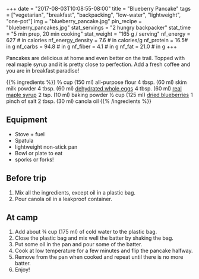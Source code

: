 +++
date = "2017-08-03T10:08:55-08:00"
title = "Blueberry Pancake"
tags = ["vegetarian", "breakfast", "backpacking", "low-water", "lightweight", "one-pot"]
img = "blueberry_pancake.jpg"
pin_recipe = "blueberry_pancakes.jpg"
stat_servings = "2 hungry backpacker"
stat_time = "5 min prep, 20 min cooking"
stat_weight = "165 g / serving"
nf_energy = 627 # in calories
nf_energy_density = 7.6 # in calories/g
nf_protein = 16.5# in g
nf_carbs = 94.8 # in g
nf_fiber = 4.1 # in g
nf_fat = 21.0 # in g
+++

Pancakes are delicious at home and even better on the trail. Topped with real maple syrup and it is pretty close to perfection. Add a fresh coffee and you are in breakfast paradise! 

{{% ingredients %}}
⅔ cup (150 ml) all-purpose flour
4 tbsp. (60 ml) skim milk powder
4 tbsp. (60 ml) <a target="_blank" href="https://www.amazon.com/gp/product/B01G24Z06G/ref=as_li_tl?ie=UTF8&camp=1789&creative=9325&creativeASIN=B01G24Z06G&linkCode=as2&tag=gourmethiking-20&linkId=aebfb956080e1a1ff91385b93e66d8e5">dehydrated whole eggs</a><img src="//ir-na.amazon-adsystem.com/e/ir?t=gourmethiking-20&l=am2&o=1&a=B01G24Z06G" width="1" height="1" border="0" alt="" style="border:none !important; margin:0px !important;" />
4 tbsp. (60 ml) <a target="_blank" href="https://www.amazon.com/gp/product/B009VFUO1K/ref=as_li_tl?ie=UTF8&camp=1789&creative=9325&creativeASIN=B009VFUO1K&linkCode=as2&tag=gourmethiking-20&linkId=af7d394231577522b2c7a5bd3b15870f">real maple syrup</a><img src="//ir-na.amazon-adsystem.com/e/ir?t=gourmethiking-20&l=am2&o=1&a=B009VFUO1K" width="1" height="1" border="0" alt="" style="border:none !important; margin:0px !important;" />
2 tsp. (10 ml) baking powder
½ cup (125 ml) <a target="_blank" href="https://www.amazon.com/dp/B012XC03DQ/ref=sxr_rr_xsim_1?pf_rd_m=ATVPDKIKX0DER&amp;pf_rd_p=3513574162&amp;pd_rd_wg=NxCQA&amp;pf_rd_r=NWFJXGAPHWF9A0GKYCKS&amp;pf_rd_s=desktop-rhs-carousels&amp;pf_rd_t=301&amp;pd_rd_i=B012XC03DQ&amp;pd_rd_w=358AM&amp;pf_rd_i=dried%2Bblueberries&amp;pd_rd_r=415e1070-4f12-4c83-80e1-476a9b0e07e2&amp;ie=UTF8&amp;qid=1522014210&amp;sr=1&amp;th=1&_encoding=UTF8&tag=gourmethiking-20&linkCode=ur2&linkId=e0a94e21bb77799ed6decc27eda01a97&camp=1789&creative=9325">dried blueberries</a><img src="//ir-na.amazon-adsystem.com/e/ir?t=gourmethiking-20&l=ur2&o=1" width="1" height="1" border="0" alt="" style="border:none !important; margin:0px !important;" />
1 pinch of salt
2 tbsp. (30 ml) canola oil
{{% /ingredients %}}

## Equipment
- Stove + fuel
- Spatula 
- lightweight non-stick pan
- Bowl or plate to eat
- sporks or forks!

## Before trip
1. Mix all the ingredients, except oil in a plastic bag.
1. Pour canola oil in a leakproof container.
 
## At camp
1. Add about ¾ cup (175 ml) of cold water to the plastic bag.
1. Close the plastic bag and mix well the batter by shaking the bag.
1. Put some oil in the pan and pour some of the batter.
1. Cook at low temperature for a few minutes and flip the pancake halfway.
1. Remove from the pan when cooked and repeat until there is no more batter.
1. Enjoy!
